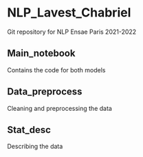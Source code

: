 # NLP_Lavest_Chabriel
Git repository for NLP Ensae Paris 2021-2022

## Main_notebook
Contains the code for both models

## Data_preprocess
Cleaning and preprocessing the data

## Stat_desc
Describing the data
